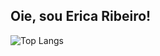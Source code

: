 ## Oie, sou Erica Ribeiro!
 

![Top Langs](https://github-readme-stats.vercel.app/api/top-langs/?username=ericaregina&layout=compact&theme=highcontrast)









##


